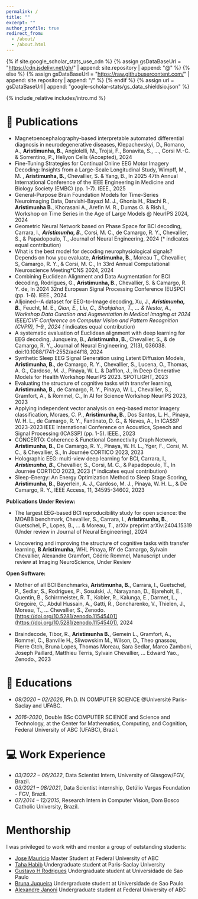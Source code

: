 ```yaml
---
permalink: /
title: ""
excerpt: ""
author_profile: true
redirect_from: 
  - /about/
  - /about.html
---
```


{% if site.google_scholar_stats_use_cdn %}
{% assign gsDataBaseUrl = "https://cdn.jsdelivr.net/gh/" | append: site.repository | append: "@" %}
{% else %}
{% assign gsDataBaseUrl = "https://raw.githubusercontent.com/" | append: site.repository | append: "/" %}
{% endif %}
{% assign url = gsDataBaseUrl | append: "google-scholar-stats/gs_data_shieldsio.json" %}

<span class='anchor' id='about-me'></span>

{% include_relative includes/intro.md %}

<!-- # 🔥 News
- *20XX*: &nbsp;🎉🎉 TO-DO... copy from my thesis report the event list... -->

# 📝 Publications 

<!-- <div class='paper-box'><div class='paper-box-image'><div><div class="badge">CVPR 2016</div><img src='images/500x300.png' alt="sym" width="100%"></div></div>
<div class='paper-box-text' markdown="1">

[Deep Residual Learning for Image Recognition](https://openaccess.thecvf.com/content_cvpr_2016/papers/He_Deep_Residual_Learning_CVPR_2016_paper.pdf)

**Kaiming He**, Xiangyu Zhang, Shaoqing Ren, Jian Sun

[**Project**](https://scholar.google.com/citations?view_op=view_citation&hl=zh-CN&user=DhtAFkwAAAAJ&citation_for_view=DhtAFkwAAAAJ:ALROH1vI_8AC) <strong><span class='show_paper_citations' data='DhtAFkwAAAAJ:ALROH1vI_8AC'></span></strong>
- Lorem ipsum dolor sit amet, consectetur adipiscing elit. Vivamus ornare aliquet ipsum, ac tempus justo dapibus sit amet. 
</div>
</div>

- [Lorem ipsum dolor sit amet, consectetur adipiscing elit. Vivamus ornare aliquet ipsum, ac tempus justo dapibus sit amet](https://github.com), A, B, C, **CVPR 2020** -->


- Magnetoencephalography-based interpretable automated differential diagnosis in neurodegenerative diseases, Klepachevskyi, D., Romano, A., **Aristimunha, B.**, Angiolelli, M., Trojsi, F., Bonavita, S., ..., Corsi M.-C. & Sorrentino, P., Heliyon Cells (Accepted), 2024
- Fine-Tuning Strategies for Continual Online EEG Motor Imagery Decoding: Insights from a Large-Scale Longitudinal Study, Wimpff, M., M. , **Aristimunha, B.**, Chevallier, S. & Yang, B., In 2025 47th Annual International Conference of the IEEE Engineering in Medicine and Biology Society (EMBC) (pp. 1-7). IEEE., 2025
- General-Purpose Brain Foundation Models for Time-Series Neuroimaging Data, Darvishi-Bayazi M. J., Ghonia H., Riachi R., **Aristimunha B.**, Khorasani A., Arefin M. R., Dumas G. & Rish I., Workshop on Time Series in the Age of Large Models @ NeurIPS 2024, 2024
- Geometric Neural Network based on Phase Space for BCI decoding, Carrara, I.*, **Aristimunha, B.***, Corsi, M. C., de Camargo, R. Y., Chevallier, S., & Papadopoulo, T., Journal of Neural Engineering, 2024 (* indicates equal contribution)
- What is the best model for decoding neurophysiological signals? Depends on how you evaluate, **Aristimunha, B.**, Moreau T., Chevallier, S, Camargo, R. Y., & Corsi, M. C., In 33rd Annual Computational Neuroscience Meeting*CNS 2024, 2024
- Combining Euclidean Alignment and Data Augmentation for BCI decoding, Rodrigues, G., **Aristimunha, B.**, Chevallier, S. & Camargo, R. Y. de, In 2024 32nd European Signal Processing Conference (EUSPC) (pp. 1-6). IEEE., 2024
- Alljoined--A dataset for EEG-to-Image decoding, Xu, J.*, **Aristimunha, B.***, Feucht, M. E.*, Qian, E., Liu, C., Shahjahan, T., ... & Nestor, A., Workshop Data Curation and Augmentation in Medical Imaging at 2024 IEEE/CVF Conference on Computer Vision and Pattern Recognition (CVPR), 1–9., 2024 (* indicates equal contribution)
- A systematic evaluation of Euclidean alignment with deep learning for EEG decoding, Junqueira, B., **Aristimunha, B.**, Chevallier, S., & de Camargo, R. Y., Journal of Neural Engineering, 21(3), 036038. doi:10.1088/1741-2552/ad4f18, 2024
- Synthetic Sleep EEG Signal Generation using Latent Diffusion Models, **Aristimunha, B.**, de Camargo, R. Y., Chevallier, S., Lucena, O., Thomas, A. G., Cardoso, M. J., Pinaya, W. L. & Dafflon, J., In Deep Generative Models for Health Workshop NeurIPS 2023. SPOTLIGHT, 2023
- Evaluating the structure of cognitive tasks with transfer learning, **Aristimunha, B.**, de Camargo, R. Y., Pinaya, W. L., Chevallier, S., Gramfort, A., & Rommel, C., In AI for Science Workshop NeurIPS 2023, 2023
- Applying independent vector analysis on eeg-based motor imagery classification, Moraes, C. P., **Aristimunha, B.**, Dos Santos, L. H., Pinaya, W. H. L., de Camargo, R. Y., Fantinato, D. G., & Neves, A., In ICASSP 2023-2023 IEEE International Conference on Acoustics, Speech and Signal Processing (ICASSP) (pp. 1-5). IEEE., 2023
- CONCERTO: Coherence & Functional Connectivity Graph Network, **Aristimunha, B.**, De Camargo, R. Y., Pinaya, W. H. L., Yger, F., Corsi, M. C., & Chevallier, S., In Journée CORTICO 2023, 2023
- Holographic EEG: multi-view deep learning for BCI, Carrara, I.*, **Aristimunha, B.***, Chevallier, S., Corsi, M. C., & Papadopoulo, T., In Journée CORTICO 2023, 2023 (* indicates equal contribution)
- Sleep-Energy: An Energy Optimization Method to Sleep Stage Scoring, **Aristimunha, B.**, Bayerlein, A. J., Cardoso, M. J., Pinaya, W. H. L., & De Camargo, R. Y., IEEE Access, 11, 34595-34602, 2023

**Publications Under Review:**

- The largest EEG-based BCI reproducibility study for open science: the MOABB benchmark, Chevallier, S., Carrara, I., **Aristimunha, B.**, Guetschel, P., Lopes, B., ... & Moreau, T., arXiv preprint arXiv:2404.15319 (Under review in Journal of Neural Engineering), 2024

- Uncovering and improving the structure of cognitive tasks with transfer learning, **B Aristimunha**, WHL Pinaya, RY de Camargo, Sylvain Chevallier, Alexandre Gramfort, Cédric Rommel, Manuscript under review at Imaging NeuroScience, Under Review

**Open Software:**

- Mother of all BCI Benchmarks, **Aristimunha, B.**, Carrara, I., Guetschel, P., Sedlar, S., Rodrigues, P., Sosulski, J., Narayanan, D., Bjareholt, E., Quentin, B., Schirrmeister, R. T., Kobler, R., Kalunga, E., Darmet, L., Gregoire, C., Abdul Hussain, A., Gatti, R., Goncharenko, V., Thielen, J., Moreau, T., … Chevallier, S., Zenodo. [https://doi.org/10.5281/zenodo.11545401](https://doi.org/10.5281/zenodo.11545401), 2024

- Braindecode, Tibor, R., **Aristimunha B.**, Gemein L., Gramfort, A., Rommel, C., Banville H., Sliwowskim M., Wilson, D., Theo gnassou, Pierre Gtch, Bruna Lopes, Thomas Moreau, Sara Sedlar, Marco Zamboni, Joseph Paillard, Matthieu Terris, Sylvain Chevallier, … Edward Yao., Zenodo., 2023


# 📖 Educations
- *09/2020 – 02/2026*, Ph.D. IN COMPUTER SCIENCE @Université Paris-Saclay and UFABC. 

- *2016-2020*, Double BSc COMPUTER SCIENCE and Science and Technology, at the Center for Mathematics, Computing, and Cognition, Federal University of ABC (UFABC), Brazil.

<!-- # 💬 Invited Talks
- Fill with all the talks... -->

# 💻 Work Experience
- *03/2022 – 06/2022*, Data Scientist Intern, University of Glasgow/FGV, Brazil.
- *03/2021 – 08/2021*, Data Scientist internship, Getúlio Vargas Foundation - FGV, Brazil.
- *07/2014 – 12/2015*, Research Intern in Computer Vision, Dom Bosco Catholic University, Brazil.

# Menthorship

I was privileged to work with and mentor a group of outstanding students:

- [Jose Mauricio](https://www.linkedin.com/in/jos%C3%A9-maur%C3%ADcio-nunes-de-oliveira-junior-aa174b92/) Master Student at Federal University of ABC
- [Taha Habib](https://www.linkedin.com/in/taha-habib-a694a31b7/) Undergraduate student at Paris-Saclay University
- [Gustavo H Rodrigues](https://orcid.org/0000-0002-0922-126X) Undergraduate student at Universidade de Sao Paulo
- [Bruna Juqueira](https://www.linkedin.com/in/brunajaflopes/) Undergraduate student at Universidade de Sao Paulo
- [Alexandre Janoni](https://www.linkedin.com/in/alexandre-janoni-bayerlein-047955220/) Undergraduate student at Federal University of ABC